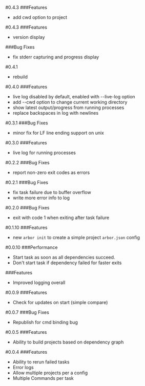#0.4.3
###Features
- add cwd option to project

#0.4.3
###Features
- version display

###Bug Fixes
- fix stderr capturing and progress display

#0.4.1
- rebuild

#0.4.0
###Features
- live log disabled by default, enabled with --live-log option
- add --cwd option to change current working directory
- show latest output/progress from running processes
- replace backspaces in log with newlines

#0.3.1
###Bug Fixes
- minor fix for LF line ending support on unix

#0.3.0
###Features
- live log for running processes

#0.2.2
###Bug Fixes
- report non-zero exit codes as errors

#0.2.1
###Bug Fixes
- fix task failure due to buffer overflow
- write more error info to log

#0.2.0
###Bug Fixes
- exit with code 1 when exiting after task failure

#0.1.10
###Features
- new `arbor init` to create a simple project `arbor.json` config

#0.0.10
###Performance
- Start task as soon as all dependencies succeed.
- Don't start task if dependency failed for faster exits

###Features
- Improved logging overall

#0.0.9
###Features
- Check for updates on start (simple compare)

#0.0.7
###Bug Fixes
- Republish for cmd binding bug

#0.0.5
###Features
- Ability to build projects based on dependency graph

#0.0.4
###Features
- Ability to rerun failed tasks
- Error logs
- Allow multiple projects per a config
- Multiple Commands per task
